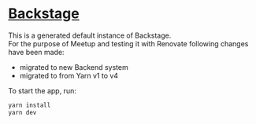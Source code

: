 # [Backstage](https://backstage.io)

This is a generated default instance of Backstage.   
For the purpose of Meetup and testing it with Renovate following changes have been made: 

- migrated to new Backend system
- migrated to from Yarn v1 to v4

To start the app, run:

```sh
yarn install
yarn dev
```
